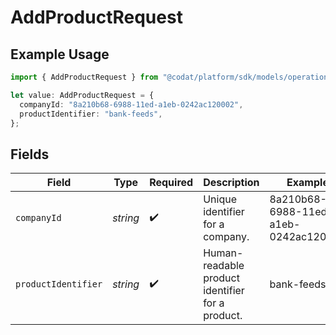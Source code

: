 # AddProductRequest

## Example Usage

```typescript
import { AddProductRequest } from "@codat/platform/sdk/models/operations";

let value: AddProductRequest = {
  companyId: "8a210b68-6988-11ed-a1eb-0242ac120002",
  productIdentifier: "bank-feeds",
};
```

## Fields

| Field                                            | Type                                             | Required                                         | Description                                      | Example                                          |
| ------------------------------------------------ | ------------------------------------------------ | ------------------------------------------------ | ------------------------------------------------ | ------------------------------------------------ |
| `companyId`                                      | *string*                                         | :heavy_check_mark:                               | Unique identifier for a company.                 | 8a210b68-6988-11ed-a1eb-0242ac120002             |
| `productIdentifier`                              | *string*                                         | :heavy_check_mark:                               | Human-readable product identifier for a product. | bank-feeds                                       |